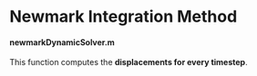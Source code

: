 <h1>Newmark Integration Method</h1>

<h4> newmarkDynamicSolver.m </h4>
This function computes the <b>displacements for every timestep</b>.